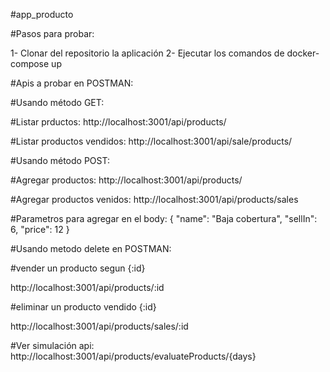 #app_producto

#Pasos para probar:

1- Clonar del repositorio la aplicación
2- Ejecutar los comandos de docker-compose up

#Apis a probar en POSTMAN:

#Usando método GET:

#Listar prductos:
http://localhost:3001/api/products/

#Listar productos vendidos:
http://localhost:3001/api/sale/products/

#Usando método POST:

#Agregar productos:
http://localhost:3001/api/products/

#Agregar productos venidos:
http://localhost:3001/api/products/sales

#Parametros para agregar en el body:
{
  "name": "Baja cobertura",
  "sellIn": 6,
  "price": 12
}

#Usando metodo delete en POSTMAN:

#vender un producto segun {:id}

http://localhost:3001/api/products/:id

#eliminar un producto vendido {:id}

http://localhost:3001/api/products/sales/:id


#Ver simulación api:
http://localhost:3001/api/products/evaluateProducts/{days}





